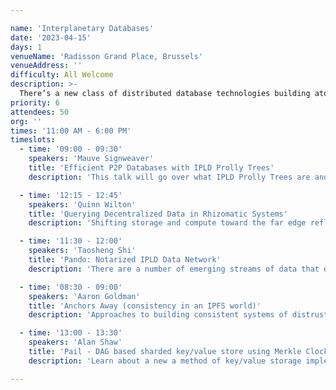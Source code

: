 ```yaml
---

name: 'Interplanetary Databases'
date: '2023-04-15'
days: 1
venueName: 'Radisson Grand Place, Brussels'
venueAddress: ''
difficulty: All Welcome
description: >-
  There’s a new class of distributed database technologies building atop steady advances in IPLD & hash linked data structures in general. In this track we’ll gather those brave enough to take on CAP theorem in a decentralized context, share notes on what’s working, and hear presentations from teams pushing the envelope on what databases can do and where they can exist.
priority: 6
attendees: 50
org: ''
times: '11:00 AM - 6:00 PM'
timeslots:
  - time: '09:00 - 09:30'
    speakers: 'Mauve Signweaver'
    title: 'Efficient P2P Databases with IPLD Prolly Trees'
    description: 'This talk will go over what IPLD Prolly Trees are and how they can be used to build efficient Peer to Peer Databases which can query large amounts of data using built in indexes.'

  - time: '12:15 - 12:45'
    speakers: 'Quinn Wilton'
    title: 'Querying Decentralized Data in Rhizomatic Systems'
    description: 'Shifting storage and compute toward the far edge reflects an extreme departure from traditional cloud-based architectures, bringing with that shift a new set of challenges for application developers. Rhizome is a decentralized database for InterPlanetary Linked Data that embraces these challenges to open up new ways of thinking about consistency, interoperability, and privacy.   This talk introduces the ideas underpinning Rhizome, and demonstrates how they come together to empower developers to build and reason about new types of peer-to-peer and decentralized applications.'

  - time: '11:30 - 12:00'
    speakers: 'Taosheng Shi'
    title: 'Pando: Notarized IPLD Data Network'
    description: 'There are a number of emerging streams of data that does not need to meet the same ‘consensus’ bar as what we would expect in a global chain(Filecoin).  Pando is a huge forest of IPLD data structures and aggregate tons and tons and tons of data around Filecoin and then over time. There are nice properties of having this sort of data network more tightly linked to the chain that seem desirable to encourage, and this leads to the goals for the Pando: * Keep included metadata consistently available * Provide light-weight, unbiased access to metadata * Discourage historical revisionism.'

  - time: '08:30 - 09:00'
    speakers: 'Aaron Goldman'
    title: 'Anchors Away (consistency in an IPFS world)'
    description: 'Approaches to building consistent systems of distrusting peers. IPFS is mostly best effort protocols over a best effort DHT. How Ceramic Network uses a timestamp service (e.g ETH) to anchor events in time and produce mutable consistent streams of IPLD data.'

  - time: '13:00 - 13:30'
    speakers: 'Alan Shaw'
    title: 'Pail - DAG based sharded key/value store using Merkle Clocks and CRDTs'
    description: 'Learn about a new a method of key/value storage implemented as an IPLD DAG. It details the format, encoding and mechanisms to mutate the storage as well as how to reconcile mutations made by multiple parties. Hint: Merkle Clocks and CRDTs.  We'll also learn about how you can leverage new web3.storage APIs to leverage decentralized, user controlled authorization for the data using UCANs.'

---
```


